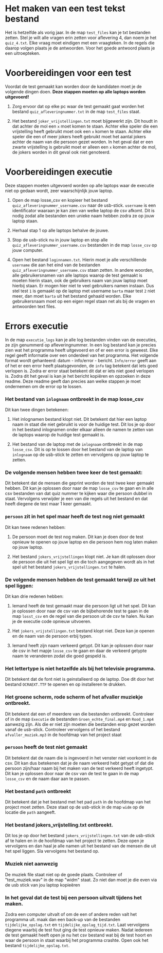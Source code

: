 # Het maken van een test tekst bestand
Het is hetzelfde als vorig jaar. In de map ``test_files`` kan je txt bestanden zetten.
Stel je wilt alle vragen erin zetten voor aflevering 4, dan noem je het ``quiz_4.txt``. Elke vraag moet eindigen met een
vraagteken. In de regels die daarop volgen plaats je de antwoorden. Voor het goede antwoord plaats je een uitroepteken. 
# Voorbereidingen voor een test
Voordat de test gemaakt kan worden door de kandidaten moet je de volgende dingen doen. **Deze stappen moeten op alle laptops worden 
uitgevoerd!**

1. Zorg ervoor dat op elke pc waar de test gemaakt gaat worden het bestand ```quiz_afleveringnummer.txt```
in de map ``test_files`` staat.
   
2. Het bestand ``joker_vrijstellingen.txt`` moet bijgewerkt zijn. Dit houdt in dat achter de mol een ``x``
moet komen te staan. Achter elke speler die een vrijstelling heeft gebruikt moet ook een ``x`` komen te staan. 
   Achter elke speler die een of meer jokers heeft gebruikt moet het aantal jokers achter de naam 
   van die persoon gezet worden. In het geval dat er een zwarte vrijstelling is gebruikt moet er alleen een 
   ``x`` komen achter de mol, de jokers worden in dit geval ook niet genoteerd.
   

# Voorbereidingen executie
Deze stappen moeten uitgevoerd worden op alle laptops waar de executie niet op gedaan wordt,
zeer waarschijnlijk jouw laptop.

1. Open de map losse_csv en kopieer het bestand ``quiz_afleveringnummer_username.csv`` naar de usb-stick. ``username``
   is een identificator waaraan je kan zien van welke laptop de csv afkomt. Dit is nodig zodat alle bestanden een unieke 
   naam hebben zodra ze op jouw laptop staan. 
2. Herhaal stap 1 op alle laptops behalve de jouwe.
3. Stop de usb-stick nu in jouw laptop en stop alle ``quiz_afleveringnummer_username.csv`` bestanden in de map
```losse_csv``` op jouw computer.
   
4. Open het bestand ``loginnamen.txt``. Hierin moet je alle verschillende ``username`` die aan het
eind van de bestanden ``quiz_afleveringnummer_username.csv`` staan zetten. In andere woorden, alle gebruikersnamen
   van alle laptops waarop de test gemaakt is moeten hierin staan, ook de gebruikers naam van jouw laptop moet hierbij staan.
   Er mogen hier niet te veel gebruikers namen instaan. Dus stel test ``1`` is gemaakt op de laptop met username ``barta``
   maar test ``2`` niet meer, dan moet ``barta`` uit het bestand gehaald worden. Elke gebruikersnaam moet op een eigen regel staan
   net als bij de vragen en antwoorden text files.
   
   


# Errors executie
In de map ``executie_logs`` kan je alle log bestanden vinden van de executies, ze zijn genummerd op afleveringnummer.
In een log bestand kan je precies zien wat het programma heeft uitgevoerd en of er een error is geweest.
Elke regel geeft informatie over een onderdeel van het programma. Het volgende format wordt gehanteerd: datum - info/error - bericht.
``Info/error`` geeft aan of het er een error heeft plaatsgevonden, de ``info`` tag betekent dat ìets goed verlopen is. Zodra er
error staat betekent dit dat er iets niet goed verlopen is. Zodra dit het geval is kan je het bericht kopiëren en opzoeken
in deze readme. Deze readme geeft dan precies aan welke stappen je moet ondernemen om de error op te lossen.

### Het bestand van ``inlognaam`` ontbreekt in de map losse_csv
Dit kan twee dingen betekenen:
1. Het inlognamen bestand klopt niet. Dit betekent dat hier een laptop naam in staat die niet gebruikt is voor de huidige
test. Dit los je op door in het bestand inlognamen onder elkaar alleen de namen te zetten van de laptops waarop
   de huidige test gemaakt is.
   
2. Het bestand van de laptop met de ``inlognaam`` ontbreekt in de map ``losse_csv``. Dit is op te lossen door het bestand
van de laptop van ``inlognaam`` op de usb-stick te zetten en vervolgens op jouw laptop te zetten.
   
### De volgende mensen hebben twee keer de test gemaakt:
Dit betekent dat de mensen die geprint worden de test twee keer gemaakt hebben. Dit kan je oplossen
door naar de map ``losse_csv`` te gaan en in alle csv bestanden van dat quiz nummer te kijken waar die persoon dubbel in staat.
Vervolgens verwijder je een van die regels uit het bestand en dat heeft diegene de test maar 1 keer gemaakt.

### ``persoon`` zit in het spel maar heeft de test nog niet gemaakt
Dit kan twee redenen hebben:
1. De persoon moet de test nog maken. Dit kan je doen door de test opnieuw te openen op jouw laptop en die persoon hem
nog laten maken op jouw laptop.
   
2. Het bestand ``jokers_vrijstellingen`` klopt niet. Je kan dit oplossen door de persoon die uit het spel ligt en die toch aangegeven
wordt als in het spel uit het bestand ``jokers_vrijstellingen.txt`` te halen.
   
### De volgende mensen hebben de test gemaakt terwijl ze uit het spel liggen:
Dit kan drie redenen hebben:
1. Iemand heeft de test gemaakt maar die persoon ligt uit het spel. Dit kan je oplossen door naar de csv van de bijbehorende test te gaan in de map
``losst_csv`` en de regel van die persoon uit de csv te halen. Nu kan je de executie code opnieuw uitvoeren.
   
2. Het ``jokers_vrijstellingen.txt`` bestand klopt niet. Deze kan je openen en de naam van de persoon erbij typen.

3. Iemand heeft zijn naam verkeerd getypt. Dit kan je oplossen door naar de csv in het mapje ``losse_csv`` te gaan en daar de
verkeerd getypte naam te veranderen zodat die goed gespeld is. 
   




### Het lettertype is niet hetzelfde als bij het televisie programma.
Dit betekent dat de font niet is geinstalleerd op de laptop. Doe dit door het bestand ``OCRAEXT.TTF`` te openen
en op installeren te drukken. 

### Het groene scherm, rode scherm of het afvaller muziekje ontbreekt.
Dit betekent dat een of meerdere van die bestanden ontbreekt. Controleer of in de map ``Executie`` de bestanden
``Groen_echte_final.mp4`` en ``Rood_1.mp4`` aanwezig zijn. Als die er niet zijn moeten die bestanden erop gezet
worden vanaf de usb-stick. Controleer vervolgens of het bestand ``afvaller_muziek.mp3`` in de hoofdmap van het project staat

### ``persoon`` heeft de test niet gemaakt

Dit betekent dat de naam die is ingevoerd in het venster niet voorkomt in de csv.
Dit kan dus betekenen dat je de naam verkeerd hebt getypt of dat die persoon zijn/haar naam bij het maken van de test verkeerd heeft ingetypt.
Dit kan je oplossen door naar de csv van de test te gaan in de map ``losse_csv`` en de naam daar aan te passen.

### Het bestand ``path`` ontbreekt
Dit betekent dat je het bestand met het pad ``path`` in de hoofdmap van het project moet zetten.
Deze staat op de usb-stick in de map ``widm`` op de locatie die ``path`` aangeeft.

### Het bestand jokers_vrijstelling.txt ontbreekt.
Dit los je op door het bestand ``jokers_vrijstellingen.txt`` van de usb-stick af te halen en in de hoofdmap
van het project te zetten. Deze open je vervolgens en dan haal je alle namen uit het bestand van de mensen die
uit het spel liggen. Sla vervolgens het bestand op.  

### Muziek niet aanwezig
De muziek file staat niet op de goede plaats. Controleer of "test_muziek.wav" in de map "widm" staat. 
Zo niet dan moet je die even via de usb stick van jou laptop kopieëren

### In het geval dat de test bij een persoon uitvalt tijdens het maken.
Zodra een computer uitvalt of om de een of andere reden valt het programma uit. maak dan een back-up van de bestanden
``tijdelijke_opslag.txt`` en ``tijdelijke_opslag_tijd.txt``. Laat vervolgens diegene waarbij de test fout ging de test
opnieuw maken. Nadat iedereen de test gemaakt heeft open je nu het csv bestand wat bij de test hoort en waar de persoon in 
staat waarbij het programma crashte. Open ook het bestand ``tijdelijke_opslag.txt``. 



